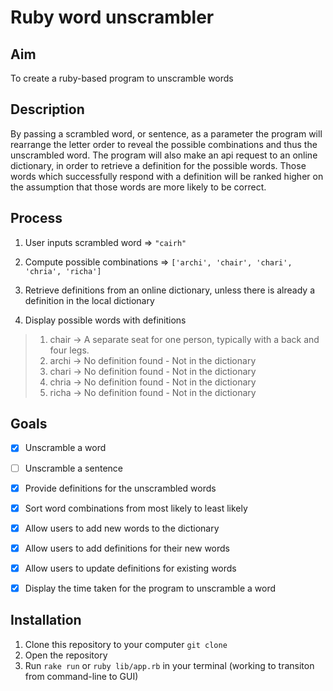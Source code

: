 # Ruby word unscrambler

## Aim
  To create a ruby-based program to unscramble words

## Description
  By passing a scrambled word, or sentence, as a parameter the program will rearrange the letter order to reveal the possible combinations and thus the unscrambled word. The program will also make an api request to an online dictionary, in order to retrieve a definition for the possible words. Those words which successfully respond with a definition will be ranked higher on the assumption that those words are more likely to be correct.

## Process

1) User inputs scrambled word => `"cairh"`

2) Compute possible combinations => `['archi', 'chair', 'chari', 'chria', 'richa']`

3) Retrieve definitions from an online dictionary, unless there is already a definition in the local dictionary

4) Display possible words with definitions

> 1) chair -> A separate seat for one person, typically with a back and four legs.
> 2) archi -> No definition found - Not in the dictionary
> 3) chari -> No definition found - Not in the dictionary
> 4) chria -> No definition found - Not in the dictionary
> 5) richa -> No definition found - Not in the dictionary

## Goals

- [X] Unscramble a word
- [ ] Unscramble a sentence
- [X] Provide definitions for the unscrambled words
- [X] Sort word combinations from most likely to least likely
- [X] Allow users to add new words to the dictionary
- [X] Allow users to add definitions for their new words
- [X] Allow users to update definitions for existing words
- [X] Display the time taken for the program to unscramble a word


## Installation

1) Clone this repository to your computer `git clone`
2) Open the repository
3) Run `rake run` or `ruby lib/app.rb` in your terminal (working to transiton from command-line to GUI)



